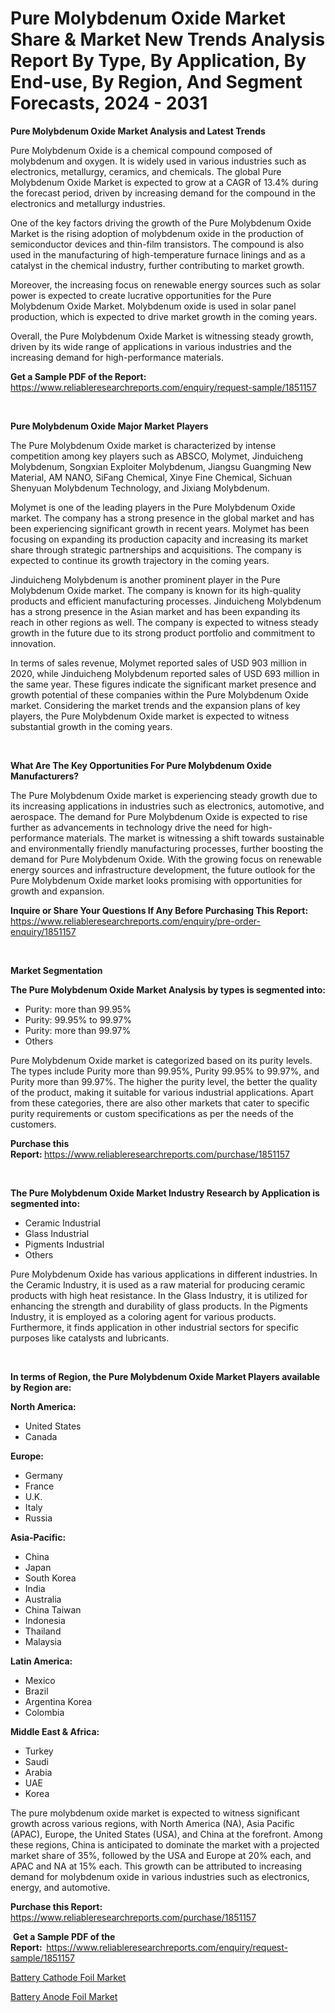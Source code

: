 <p><h1>Pure Molybdenum Oxide Market Share & Market New Trends Analysis Report By Type, By Application, By End-use, By Region, And Segment Forecasts, 2024 - 2031</h1></p><p><strong>Pure Molybdenum Oxide Market Analysis and Latest Trends</strong></p>
<p><p>Pure Molybdenum Oxide is a chemical compound composed of molybdenum and oxygen. It is widely used in various industries such as electronics, metallurgy, ceramics, and chemicals. The global Pure Molybdenum Oxide Market is expected to grow at a CAGR of 13.4% during the forecast period, driven by increasing demand for the compound in the electronics and metallurgy industries.</p><p>One of the key factors driving the growth of the Pure Molybdenum Oxide Market is the rising adoption of molybdenum oxide in the production of semiconductor devices and thin-film transistors. The compound is also used in the manufacturing of high-temperature furnace linings and as a catalyst in the chemical industry, further contributing to market growth.</p><p>Moreover, the increasing focus on renewable energy sources such as solar power is expected to create lucrative opportunities for the Pure Molybdenum Oxide Market. Molybdenum oxide is used in solar panel production, which is expected to drive market growth in the coming years.</p><p>Overall, the Pure Molybdenum Oxide Market is witnessing steady growth, driven by its wide range of applications in various industries and the increasing demand for high-performance materials.</p></p>
<p><strong>Get a Sample PDF of the Report:&nbsp;</strong> <a href="https://www.reliableresearchreports.com/enquiry/request-sample/1851157">https://www.reliableresearchreports.com/enquiry/request-sample/1851157</a></p>
<p>&nbsp;</p>
<p><strong>Pure Molybdenum Oxide Major Market Players</strong></p>
<p><p>The Pure Molybdenum Oxide market is characterized by intense competition among key players such as ABSCO, Molymet, Jinduicheng Molybdenum, Songxian Exploiter Molybdenum, Jiangsu Guangming New Material, AM NANO, SiFang Chemical, Xinye Fine Chemical, Sichuan Shenyuan Molybdenum Technology, and Jixiang Molybdenum.</p><p>Molymet is one of the leading players in the Pure Molybdenum Oxide market. The company has a strong presence in the global market and has been experiencing significant growth in recent years. Molymet has been focusing on expanding its production capacity and increasing its market share through strategic partnerships and acquisitions. The company is expected to continue its growth trajectory in the coming years.</p><p>Jinduicheng Molybdenum is another prominent player in the Pure Molybdenum Oxide market. The company is known for its high-quality products and efficient manufacturing processes. Jinduicheng Molybdenum has a strong presence in the Asian market and has been expanding its reach in other regions as well. The company is expected to witness steady growth in the future due to its strong product portfolio and commitment to innovation.</p><p>In terms of sales revenue, Molymet reported sales of USD 903 million in 2020, while Jinduicheng Molybdenum reported sales of USD 693 million in the same year. These figures indicate the significant market presence and growth potential of these companies within the Pure Molybdenum Oxide market. Considering the market trends and the expansion plans of key players, the Pure Molybdenum Oxide market is expected to witness substantial growth in the coming years.</p></p>
<p>&nbsp;</p>
<p><strong>What Are The Key Opportunities For Pure Molybdenum Oxide Manufacturers?</strong></p>
<p><p>The Pure Molybdenum Oxide market is experiencing steady growth due to its increasing applications in industries such as electronics, automotive, and aerospace. The demand for Pure Molybdenum Oxide is expected to rise further as advancements in technology drive the need for high-performance materials. The market is witnessing a shift towards sustainable and environmentally friendly manufacturing processes, further boosting the demand for Pure Molybdenum Oxide. With the growing focus on renewable energy sources and infrastructure development, the future outlook for the Pure Molybdenum Oxide market looks promising with opportunities for growth and expansion.</p></p>
<p><strong>Inquire or Share Your Questions If Any Before Purchasing This Report:</strong> <a href="https://www.reliableresearchreports.com/enquiry/pre-order-enquiry/1851157">https://www.reliableresearchreports.com/enquiry/pre-order-enquiry/1851157</a></p>
<p>&nbsp;</p>
<p><strong>Market Segmentation</strong></p>
<p><strong>The Pure Molybdenum Oxide Market Analysis by types is segmented into:</strong></p>
<p><ul><li>Purity: more than 99.95%</li><li>Purity: 99.95% to 99.97%</li><li>Purity: more than 99.97%</li><li>Others</li></ul></p>
<p><p>Pure Molybdenum Oxide market is categorized based on its purity levels. The types include Purity more than 99.95%, Purity 99.95% to 99.97%, and Purity more than 99.97%. The higher the purity level, the better the quality of the product, making it suitable for various industrial applications. Apart from these categories, there are also other markets that cater to specific purity requirements or custom specifications as per the needs of the customers.</p></p>
<p><strong>Purchase this Report:&nbsp;</strong><a href="https://www.reliableresearchreports.com/purchase/1851157">https://www.reliableresearchreports.com/purchase/1851157</a></p>
<p>&nbsp;</p>
<p><strong>The Pure Molybdenum Oxide Market Industry Research by Application is segmented into:</strong></p>
<p><ul><li>Ceramic Industrial</li><li>Glass Industrial</li><li>Pigments Industrial</li><li>Others</li></ul></p>
<p><p>Pure Molybdenum Oxide has various applications in different industries. In the Ceramic Industry, it is used as a raw material for producing ceramic products with high heat resistance. In the Glass Industry, it is utilized for enhancing the strength and durability of glass products. In the Pigments Industry, it is employed as a coloring agent for various products. Furthermore, it finds application in other industrial sectors for specific purposes like catalysts and lubricants.</p></p>
<p>&nbsp;</p>
<p><strong>In terms of Region, the Pure Molybdenum Oxide Market Players available by Region are:</strong></p>
<p>
    <p> <strong> North America: </strong>
        <ul>
            <li>United States</li>
            <li>Canada</li>
        </ul>
        </p> 
    <p> <strong> Europe: </strong>
        <ul>
            <li>Germany</li>
            <li>France</li>
            <li>U.K.</li>
            <li>Italy</li>
            <li>Russia</li>
        </ul>
        </p> 
    <p> <strong> Asia-Pacific: </strong>
        <ul>
            <li>China</li>
            <li>Japan</li>
            <li>South Korea</li>
            <li>India</li>
            <li>Australia</li>
            <li>China Taiwan</li>
            <li>Indonesia</li>
            <li>Thailand</li>
            <li>Malaysia</li>
        </ul>
        </p> 
    <p> <strong> Latin America: </strong>
        <ul>
            <li>Mexico</li>
            <li>Brazil</li>
            <li>Argentina Korea</li>
            <li>Colombia</li>
        </ul>
        </p> 
    <p> <strong> Middle East & Africa: </strong>
        <ul>
            <li>Turkey</li>
            <li>Saudi</li>
            <li>Arabia</li>
            <li>UAE</li>
            <li>Korea</li>
        </ul>
    </p>
    </p>
<p><p>The pure molybdenum oxide market is expected to witness significant growth across various regions, with North America (NA), Asia Pacific (APAC), Europe, the United States (USA), and China at the forefront. Among these regions, China is anticipated to dominate the market with a projected market share of 35%, followed by the USA and Europe at 20% each, and APAC and NA at 15% each. This growth can be attributed to increasing demand for molybdenum oxide in various industries such as electronics, energy, and automotive.</p></p>
<p><strong>Purchase this Report: </strong><a href="https://www.reliableresearchreports.com/purchase/1851157">https://www.reliableresearchreports.com/purchase/1851157</a></p>
<p>&nbsp;<strong>Get a Sample PDF of the Report:&nbsp;&nbsp;</strong><a href="https://www.reliableresearchreports.com/enquiry/request-sample/1851157">https://www.reliableresearchreports.com/enquiry/request-sample/1851157</a></p>
<p><strong></strong></p>
<p><p><a href="https://issuu.com/reportprime-2/docs/battery-cathode-foil-market-size-2030.pptx">Battery Cathode Foil Market</a></p><p><a href="https://issuu.com/reportprime-2/docs/battery-anode-foil-market-size-2030.pptx">Battery Anode Foil Market</a></p></p>